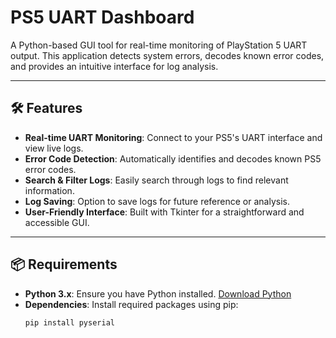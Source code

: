 # PS5 UART Dashboard

A Python-based GUI tool for real-time monitoring of PlayStation 5 UART output. This application detects system errors, decodes known error codes, and provides an intuitive interface for log analysis.

---

## 🛠️ Features

- **Real-time UART Monitoring**: Connect to your PS5's UART interface and view live logs.
- **Error Code Detection**: Automatically identifies and decodes known PS5 error codes.
- **Search & Filter Logs**: Easily search through logs to find relevant information.
- **Log Saving**: Option to save logs for future reference or analysis.
- **User-Friendly Interface**: Built with Tkinter for a straightforward and accessible GUI.

---

## 📦 Requirements

- **Python 3.x**: Ensure you have Python installed. [Download Python](https://www.python.org/downloads/)
- **Dependencies**: Install required packages using pip:
  ```bash
  pip install pyserial
